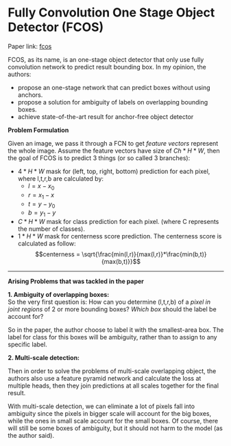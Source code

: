 # Fully Convolution One Stage Object Detector (FCOS)

Paper link: [fcos][link id]

FCOS, as its name, is an one-stage object detector that only use fully convolution network to predict result bounding box. In my opinion, the authors:
- propose an one-stage network that can predict boxes without using anchors.
- propose a solution for ambiguity of labels on overlapping bounding boxes.
- achieve state-of-the-art result for anchor-free object detector
  
**Problem Formulation**

Given an image, we pass it through a FCN to get *feature vectors* represent the whole image. Assume the feature vectors have size of $Ch*H*W$, then the goal of FCOS is to predict 3 things (or so called 3 branches):
- $4*H*W$ mask for (left, top, right, bottom) prediction for each pixel, where l,t,r,b are calculated by:
  - $l = x- x_0$
  - $r = x_1 - x$
  - $t = y - y_0$
  - $b = y_1 - y$
- $C*H*W$ mask for class prediction for each pixel. (where C represents the number of classes).
- $1*H*W$ mask for centerness score prediction. The centerness score is calculated as follow:
    $$centerness = \sqrt{\frac{min(l,r)}{max(l,r)}*\frac{min(b,t)}{max(b,t)}}$$

****
**Arising Problems that was tackled in the paper**

**1. Ambiguity of overlapping boxes:**   
   So the very first question is: How can you determine (l,t,r,b) of a *pixel in joint regions* of 2 or more bounding boxes? *Which box* should the label be account for?

   So in the paper, the author choose to label it with the smallest-area box. The label for class for this boxes will be ambiguity, rather than to assign to any specific label.
    
**2. Multi-scale detection:** 

Then in order to solve the problems of multi-scale overlapping object, the authors also use a feature pyramid network and calculate the loss at multiple heads, then they join predictions at all scales together for the final result.

With multi-scale detection, we can eliminate a lot of pixels fall into ambiguity since the pixels in bigger scale will account for the big boxes, while the ones in small scale account for the small boxes. Of course, there will still be some boxes of ambiguity, but it should not harm to the model (as the author said).

[link id]: https://arxiv.org/pdf/1904.01355.pdf